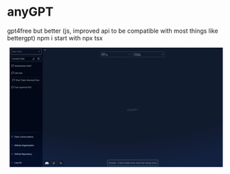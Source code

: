 # anyGPT

gpt4free but better (js, improved api to be compatible with most things like
bettergpt) npm i start with npx tsx <file-name>

![Concept](concept.png)
